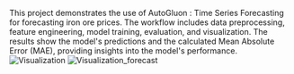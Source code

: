 This project demonstrates the use of AutoGluon : Time Series Forecasting for forecasting iron ore prices. The workflow includes data preprocessing, feature engineering, model training, evaluation, and visualization. The results show the model's predictions and the calculated Mean Absolute Error (MAE), providing insights into the model's performance.
![Visualization](https://github.com/3yramm/AutoGluon/assets/170251377/4f045ad6-0bdc-461d-ae8c-7bf43692cbe5)
![Visualization_forecast](https://github.com/3yramm/AutoGluon/assets/170251377/c7e10603-8a34-4f7c-b9fd-7b5bea8ee6d1)
